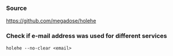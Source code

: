 ### Source
https://github.com/megadose/holehe

### Check if e-mail address was used for different services
```
holehe --no-clear <email>
```

